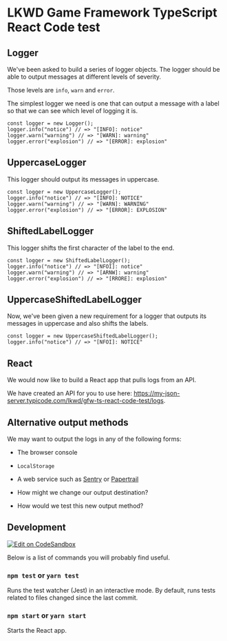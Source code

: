 # LKWD Game Framework TypeScript React Code test

## Logger

We've been asked to build a series of logger objects. The logger should be able
to output messages at different levels of severity.

Those levels are `info`, `warn` and `error`.

The simplest logger we need is one that can output a message with a label so
that we can see which level of logging it is.

```
const logger = new Logger();
logger.info("notice") // => "[INFO]: notice"
logger.warn("warning") // => "[WARN]: warning"
logger.error("explosion") // => "[ERROR]: explosion"
```

## UppercaseLogger

This logger should output its messages in uppercase.

```
const logger = new UppercaseLogger();
logger.info("notice") // => "[INFO]: NOTICE"
logger.warn("warning") // => "[WARN]: WARNING"
logger.error("explosion") // => "[ERROR]: EXPLOSION"
```

## ShiftedLabelLogger

This logger shifts the first character of the label to the end.

```
const logger = new ShiftedLabelLogger();
logger.info("notice") // => "[NFOI]: notice"
logger.warn("warning") // => "[ARNW]: warning"
logger.error("explosion") // => "[RRORE]: explosion"
```

## UppercaseShiftedLabelLogger

Now, we've been given a new requirement for a logger that outputs its messages
in uppercase and also shifts the labels.

```
const logger = new UppercaseShiftedLabelLogger();
logger.info("notice") // => "[NFOI]: NOTICE"
```

## React

We would now like to build a React app that pulls logs from an API.

We have created an API for you to use here: https://my-json-server.typicode.com/lkwd/gfw-ts-react-code-test/logs.

## Alternative output methods

We may want to output the logs in any of the following forms:

- The browser console
- `LocalStorage`
- A web service such as [Sentry](https://sentry.io/) or
  [Papertrail](https://www.papertrail.com/)

- How might we change our output destination?
- How would we test this new output method?

## Development

[![Edit on CodeSandbox](https://codesandbox.io/static/img/play-codesandbox.svg)](https://codesandbox.io/s/github/lkwd/gfw-ts-react-code-test)

Below is a list of commands you will probably find useful.

### `npm test` or `yarn test`

Runs the test watcher (Jest) in an interactive mode. By default, runs tests
related to files changed since the last commit.

### `npm start` or `yarn start`

Starts the React app.
